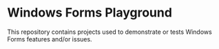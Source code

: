 # Windows Forms Playground

This repository contains projects used to demonstrate or tests Windows Forms features and/or issues.

